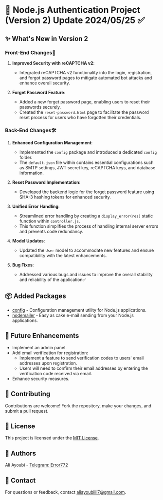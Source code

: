 # 🚀 Node.js Authentication Project (Version 2) Update 2024/05/25 ✅

## ✨ What's New in Version 2

### Front-End Changes🔄

1. **Improved Security with reCAPTCHA v2**:

    - Integrated reCAPTCHA v2 functionality into the login, registration, and forgot password pages to mitigate automated bot attacks and enhance overall security.

2. **Forget Password Feature**:
    - Added a new forget password page, enabling users to reset their passwords securely.
    - Created the `reset-password.html` page to facilitate the password reset process for users who have forgotten their credentials.

### Back-End Changes🛠️

1. **Enhanced Configuration Management**:

    - Implemented the `config` package and introduced a dedicated `config` folder.
    - The `default.json` file within contains essential configurations such as SMTP settings, JWT secret key, reCAPTCHA keys, and database information.

2. **Reset Password Implementation**:

    - Developed the backend logic for the forget password feature using SHA-3 hashing tokens for enhanced security.

3. **Unified Error Handling**:

    - Streamlined error handling by creating a `display_error(res)` static function within `controller.js`.
    - This function simplifies the process of handling internal server errors and prevents code redundancy.

4. **Model Updates**:

    - Updated the `User` model to accommodate new features and ensure compatibility with the latest enhancements.

5. **Bug Fixes**:
    - Addressed various bugs and issues to improve the overall stability and reliability of the application✅

## 📦 Added Packages

-   [config](https://www.npmjs.com/package/config) - Configuration management utility for Node.js applications.
-   [nodemailer](https://www.npmjs.com/package/nodemailer) - Easy as cake e-mail sending from your Node.js applications.

## 🚧 Future Enhancements

- Implement an admin panel.
- Add email verification for registration:
    - Implement a feature to send verification codes to users' email addresses upon registration.
    - Users will need to confirm their email addresses by entering the verification code received via email.
- Enhance security measures.



## 🤝 Contributing

Contributions are welcome! Fork the repository, make your changes, and submit a pull request.

## 📝 License

This project is licensed under the [MIT License](https://opensource.org/licenses/MIT).

## 🌟 Authors

Ali Ayoubi - [Telegram: Error772](https://t.me/Error772)

## 📧 Contact

For questions or feedback, contact aliayoubiiii7@gmail.com.
